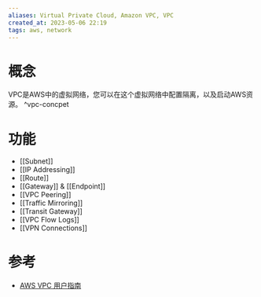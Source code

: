 ```yaml
---
aliases: Virtual Private Cloud, Amazon VPC, VPC
created_at: 2023-05-06 22:19
tags: aws, network
---
```


# 概念
VPC是AWS中的虚拟网络，您可以在这个虚拟网络中配置隔离，以及启动AWS资源。
^vpc-concpet

# 功能
- [[Subnet]]
- [[IP Addressing]]
- [[Route]]
- [[Gateway]] & [[Endpoint]]
- [[VPC Peering]]
- [[Traffic Mirroring]]
- [[Transit Gateway]]
- [[VPC Flow Logs]]
- [[VPN Connections]]

# 参考

- [AWS VPC 用户指南](https://docs.aws.amazon.com/zh_cn/vpc/latest/userguide/index.html)